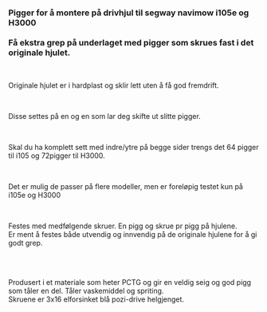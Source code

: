 <!-- Edit this file to change the product description -->

<h3>
<strong>Pigger for å montere på drivhjul til </strong><span><strong>segway navimow i105e og H3000</strong><br><br></span>Få ekstra grep på underlaget med pigger som skrues fast i det originale hjulet.</h3>
<p> </p>
<p>Originale hjulet er i hardplast og sklir lett uten å få god fremdrift.</p>
<p> </p>
<p>Disse settes på en og en som lar deg skifte ut slitte pigger.</p>
<p> </p>
<p>Skal du ha komplett sett med indre/ytre på begge sider trengs det 64 pigger til i105 og 72pigger til H3000.</p>
<p> </p>
<p><span>Det er mulig de passer på flere modeller, men er foreløpig testet kun på i105e og H3000</span></p>
<p> </p>
<p><span>Festes med medfølgende skruer. En pigg og skrue pr pigg på hjulene. <br>Er ment å festes både utvendig og innvendig på de originale hjulene for å gi godt grep. </span></p>
<p><br><br></p>
<p><span>Produsert i et materiale som heter PCTG og gir en veldig seig og god pigg som tåler en del. Tåler vaskemiddel og spriting. <br>Skruene er 3x16 elforsinket blå pozi-drive helgjenget. </span></p>